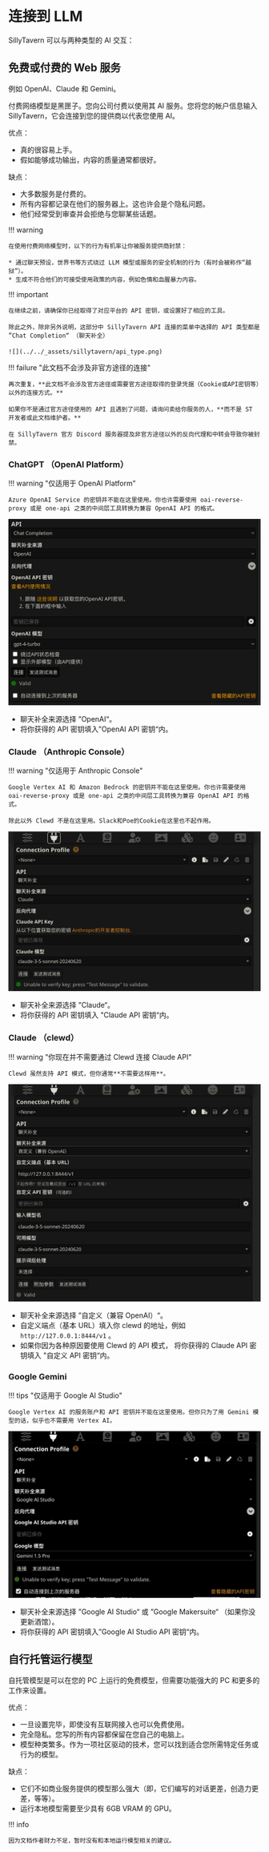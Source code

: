 # 连接到 LLM
SillyTavern 可以与两种类型的 AI 交互：

## 免费或付费的 Web 服务
例如 OpenAI、Claude 和 Gemini。

付费网络模型是黑匣子。您向公司付费以使用其 AI 服务。您将您的帐户信息输入 SillyTavern，它会连接到您的提供商以代表您使用 AI。

优点：

* 真的很容易上手。
* 假如能够成功输出，内容的质量通常都很好。

缺点：

* 大多数服务是付费的。
* 所有内容都记录在他们的服务器上。这也许会是个隐私问题。
* 他们经常受到审查并会拒绝与您聊某些话题。

!!! warning 

    在使用付费网络模型时，以下的行为有机率让你被服务提供商封禁：

    * 通过聊天预设，世界书等方式绕过 LLM 模型或服务的安全机制的行为（有时会被称作“越狱”）。
    * 生成不符合他们的可接受使用政策的内容，例如色情和血腥暴力内容。

!!! important

    在继续之前，请确保你已经取得了对应平台的 API 密钥，或设置好了相应的工具。

    除此之外，除非另外说明，这部分中 SillyTavern API 连接的菜单中选择的 API 类型都是 ”Chat Completion“ （聊天补全）

    ![](../../_assets/sillytavern/api_type.png)

!!! failure "此文档不会涉及非官方途径的连接"

    再次重复，**此文档不会涉及官方途径或需要官方途径取得的登录凭据（Cookie或API密钥等）以外的连接方式。**

    如果你不是通过官方途径使用的 API 且遇到了问题，请询问卖给你服务的人，**而不是 ST 开发者或此文档维护者。**
    
    在 SillyTavern 官方 Discord 服务器提及非官方途径以外的反向代理和中转会导致你被封禁。

### ChatGPT （OpenAI Platform） 

!!! warning "仅适用于 OpenAI Platform"

    Azure OpenAI Service 的密钥并不能在这里使用。你也许需要使用 oai-reverse-proxy 或是 one-api 之类的中间层工具转换为兼容 OpenAI API 的格式。

![](../../_assets/sillytavern/api_openai.png)

* 聊天补全来源选择 ”OpenAI“。
* 将你获得的 API 密钥填入”OpenAI API 密钥“内。

### Claude （Anthropic Console） 

!!! warning "仅适用于 Anthropic Console"

    Google Vertex AI 和 Amazon Bedrock 的密钥并不能在这里使用。你也许需要使用 oai-reverse-proxy 或是 one-api 之类的中间层工具转换为兼容 OpenAI API 的格式。

    除此以外 Clewd 不是在这里用。Slack和Poe的Cookie在这里也不起作用。

![](../../_assets/sillytavern/api_claude.png)

* 聊天补全来源选择 ”Claude“。
* 将你获得的 API 密钥填入 "Claude API 密钥“内。

### Claude （clewd） 

!!! warning "你现在并不需要通过 Clewd 连接 Claude API"

    Clewd 虽然支持 API 模式，但你通常**不需要这样用**。

![](../../_assets/sillytavern/api_clewd.png)

* 聊天补全来源选择 ”自定义（兼容 OpenAI）“。
* 自定义端点（基本 URL）填入你 clewd 的地址，例如 `http://127.0.0.1:8444/v1` 。
* 如果你因为各种原因要使用 Clewd 的 API 模式， 将你获得的 Claude API 密钥填入 "自定义 API 密钥“内。

### Google Gemini

!!! tips "仅适用于 Google AI Studio"

    Google Vertex AI 的服务账户和 API 密钥并不能在这里使用。但你只为了用 Gemini 模型的话，似乎也不需要用 Vertex AI。

![](../../_assets/sillytavern/api_gemini.png)

* 聊天补全来源选择 ”Google AI Studio“ 或 ”Google Makersuite“ （如果你没更新酒馆）。
* 将你获得的 API 密钥填入”Google AI Studio API 密钥“内。

## 自行托管运行模型
自托管模型是可以在您的 PC 上运行的免费模型，但需要功能强大的 PC 和更多的工作来设置。

优点：

* 一旦设置完毕，即使没有互联网接入也可以免费使用。
* 完全隐私。您写的所有内容都保留在您自己的电脑上。
* 模型种类繁多。作为一项社区驱动的技术，您可以找到适合您所需特定任务或行为的模型。

缺点：

* 它们不如商业服务提供的模型那么强大（即，它们编写的对话更差，创造力更差，等等）。
* 运行本地模型需要至少具有 6GB VRAM 的 GPU。

!!! info

    因为文档作者财力不足，暂时没有和本地运行模型相关的建议。